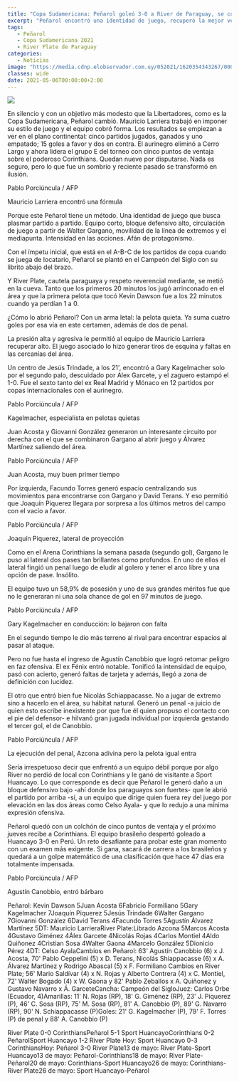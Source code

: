 ```yaml
---
title: "Copa Sudamericana: Peñarol goleó 3-0 a River de Paraguay, se cortó en el grupo y ganó el derecho a ilusionarse"
excerpt: "Peñarol encontró una identidad de juego, recuperó la mejor versión de Gargano, está a ritmo internacional, es fuerte en la pelota quieta y tiene gol:"
tags:
   - Peñarol
   - Copa Sudamericana 2021
   - River Plate de Paraguay
categories:
   - Noticias
image: "https://media.cdnp.elobservador.com.uy/052021/1620354343267/000_99G38X.jpg?&cw=1170"
classes: wide
date: 2021-05-06T00:00:00+2:00
---
```



<img src="https://media.cdnp.elobservador.com.uy/052021/1620354343267/000_99G38X.jpg?&cw=1170">


En silencio y con un objetivo más modesto que la Libertadores, como es la Copa Sudamericana, Peñarol cambió. Mauricio Larriera trabajó en imponer su estilo de juego y el equipo cobró forma. Los resultados se empiezan a ver en el plano continental: cinco partidos jugados, ganados y uno empatado; 15 goles a favor y dos en contra. El aurinegro eliminó a Cerro Largo y ahora lidera el grupo E del torneo con cinco puntos de ventaja sobre el poderoso Corinthians. Quedan nueve por disputarse. Nada es seguro, pero lo que fue un sombrío y reciente pasado se transformó en ilusión.





Pablo Porciúncula / AFP


Mauricio Larriera encontró una fórmula





Porque este Peñarol tiene un método. Una identidad de juego que busca plasmar partido a partido. Equipo corto, bloque defensivo alto, circulación de juego a partir de Walter Gargano, movilidad de la línea de extremos y el mediapunta. Intensidad en las acciones. Afán de protagonismo.


Con el ímpetu inicial, que está en el A-B-C de los partidos de copa cuando se juega de locatario, Peñarol se plantó en el Campeón del Siglo con su librito abajo del brazo.


Y River Plate, cautela paraguaya y respeto reverencial mediante, se metió en la cueva. Tanto que los primeros 20 minutos los jugó arrinconado en el área y que la primera pelota que tocó Kevin Dawson fue a los 22 minutos cuando ya perdían 1 a 0.


¿Cómo lo abrió Peñarol? Con un arma letal: la pelota quieta. Ya suma cuatro goles por esa vía en este certamen, además de dos de penal.


La presión alta y agresiva le permitió al equipo de Mauricio Larriera recuperar alto. El juego asociado lo hizo generar tiros de esquina y faltas en las cercanías del área.


Un centro de Jesús Trindade, a los 21', encontró a Gary Kagelmacher solo por el segundo palo, descuidado por Alex Garcete, y el zaguero estampó el 1-0. Fue el sexto tanto del ex Real Madrid y Mónaco en 12 partidos por copas internacionales con el aurinegro.





Pablo Porciúncula / AFP


Kagelmacher, especialista en pelotas quietas





Juan Acosta y Giovanni González generaron un interesante circuito por derecha con el que se combinaron Gargano al abrir juego y Álvarez Martínez saliendo del área.





Pablo Porciúncula / AFP


Juan Acosta, muy buen primer tiempo





Por izquierda, Facundo Torres generó espacio centralizando sus movimientos para encontrarse con Gargano y David Terans. Y eso permitió que Joaquín Piquerez llegara por sorpresa a los últimos metros del campo con el vacío a favor.





Pablo Porciúncula / AFP


Joaquín Piquerez, lateral de proyección





Como en el Arena Corinthians la semana pasada (segundo gol), Gargano le puso al lateral dos pases tan brillantes como profundos. En uno de ellos el lateral fingió un penal luego de eludir al golero y tener el arco libre y una opción de pase. Insólito.


El equipo tuvo un 58,9% de posesión y uno de sus grandes méritos fue que no le generaran ni una sola chance de gol en 97 minutos de juego.





Pablo Porciúncula / AFP


Gary Kagelmacher en conducción: lo bajaron con falta





En el segundo tiempo le dio más terreno al rival para encontrar espacios al pasar al ataque.


Pero no fue hasta el ingreso de Agustín Canobbio que logró retomar peligro en faz ofensiva. El ex Fénix entró notable. Tonificó la intensidad de equipo, pasó con acierto, generó faltas de tarjeta y además, llegó a zona de definición con lucidez.


El otro que entró bien fue Nicolás Schiappacasse. No a jugar de extremo sino a hacerlo en el área, su hábitat natural. Generó un penal -a juicio de quien esto escribe inexistente por que fue él quien propuso el contacto con el pie del defensor- e hilvanó gran jugada individual por izquierda gestando el tercer gol, el de Canobbio.





Pablo Porciúncula / AFP


La ejecución del penal, Azcona adivina pero la pelota igual entra





Sería irrespetuoso decir que enfrentó a un equipo débil porque por algo River no perdió de local con Corinthians y le ganó de visitante a Sport Huancayo. Lo que corresponde es decir que Peñarol le generó daño a un bloque defensivo bajo -ahí donde los paraguayos son fuertes- que le abrió el partido por arriba -sí, a un equipo que dirige quien fuera rey del juego por elevación en las dos áreas como Celso Ayala- y que lo redujo a una mínima expresión ofensiva.


Peñarol quedó con un colchón de cinco puntos de ventaja y el próximo jueves recibe a Corinthians. El equipo brasileño despertó goleado a Huancayo 3-0 en Perú. Un reto desafiante para probar este gran momento con un examen más exigente. Si gana, sacará de carrera a los brasileños y quedará a un golpe matemático de una clasificación que hace 47 días era totalmente impensada.





Pablo Porciúncula / AFP


Agustín Canobbio, entró bárbaro





Peñarol: Kevin Dawson 5Juan Acosta 6Fabricio Formiliano 5Gary Kagelmacher 7Joaquín Piquerez 5Jesús Trindade 6Walter Gargano 7Giovanni González 6David Terans 4Facundo Torres 5Agustín Álvarez Martínez 5DT: Mauricio LarrieraRiver Plate:Librado Azcona 5Marcos Acosta 4Gustavo Giménez 4Álex Garcete 4Nicolás Rojas 4Carlos Montiel 4Aldo Quiñonez 4Cristian Sosa 4Walter Gaona 4Marcelo González 5Dionicio Pérez 4DT: Celso AyalaCambios en Peñarol: 63' Agustín Canobbio (6) x J. Acosta, 70' Pablo Ceppelini (5) x D. Terans, Nicolás Shiappacasse (6) x A. Álvarez Martínez y Rodrigo Abascal (5) x F. Formiliano Cambios en River Plate; 56' Mario Saldívar (4) x N. Rojas y Alberto Contrera (4) x C. Montiel, 72' Walter Bogado (4) x W. Gaona y 82' Pablo Zeballos x A. Quiñonez y Gustavo Navarro x Á. GarceteCancha: Campeón del SigloJuez: Carlos Orbe (Ecuador, 4)Amarillas: 11' N. Rojas (RP), 18' G. Giménez (RP), 23' J. Piquerez (P), 46' C. Sosa (RP), 75' M. Sosa (RP), 81' A. Canobbio (P), 89' G. Navarro (RP), 90' N. Schiappacasse (P)Goles: 21' G. Kagelmacher (P), 79' F. Torres (P) de penal y 88' A. Canobbio (P)


River Plate 0-0 CorinthiansPeñarol 5-1 Sport HuancayoCorinthians 0-2 PeñarolSport Huancayo 1-2 River Plate Hoy: Sport Huancayo 0-3 CorinthiansHoy: Peñarol 3-0 River Plate13 de mayo: River Plate-Sport Huancayo13 de mayo: Peñarol-Corinthians18 de mayo: River Plate-Peñarol20 de mayo: Corinthians-Sport Huancayo26 de mayo: Corinthians-River Plate26 de mayo: Sport Huancayo-Peñarol



